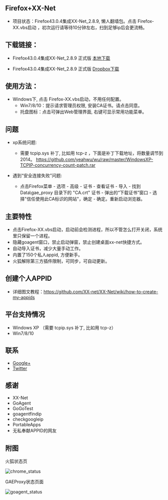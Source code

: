 Firefox+XX-Net
-------------
* 项目状态：Firefox43.0.4集成XX-Net_2.8.9, 懒人翻墙包。点击 Firefox-XX.vbs启动 ，初次运行请等待10分钟左右，扫到足够ip后会更流畅。

下载链接：
--------
* Firefox43.0.4集成XX-Net_2.8.9  正式版   [本地下载](https://github.com/yeahwu/firefox-xx/archive/master.zip)

* Firefox43.0.4集成XX-Net_2.8.9  正式版   [Dropbox下载](https://www.dropbox.com/s/kxsxqx4xn15zf9n/Firefox-XX.7z?dl=0)

使用方法：
----------
* Windows下, 点击 Firefox-XX.vbs启动，不用任何配置。
  - Win7/8/10：提示请求管理员权限, 安装CA证书。请点击同意。
  - 托盘图标：点击可弹出Web管理界面, 右键可显示常用功能菜单。

问题
-----
* xp系统问题:
   - 需要 tcpip.sys 补丁, 比如用 tcp-z ，下面是补丁下载地址，将数量调节到2014。    https://github.com/yeahwu/wu/raw/master/WindowsXP-TCPIP-concurrency-count-patch.rar

* 遇到“安全连接失败”问题: 
   - 点击Firefox菜单 - 选项 - 高级 - 证书 - 查看证书 - 导入 - 找到Data\gae_proxy 目录下的 "CA.crt" 证书 - 弹出的“下载证书”窗口 - 选择"信任使用此CA标识的网站"，确定  - 确定。重新启动浏览器。

主要特性
--------
* 点击Firefox-XX.vbs启动，启动前会检测进程，所以不管怎么打开关闭，系统里只保留一个进程。
* 隐藏goagent窗口，禁止启动弹窗，禁止创建桌面xx-net快捷方式。
* 自动导入证书，减少大量手动工作。
* 内置了150个私人appid, 方便新手。
* 火狐解除第三方插件限制，可同步，可自动更新。

创建个人APPID
-----------
* 详细图文教程：https://github.com/XX-net/XX-Net/wiki/how-to-create-my-appids

平台支持情况
------------
* Windows XP （需要 tcpip.sys 补丁, 比如用 tcp-z）
* Win7/8/10

联系
-------
* [Google+](https://plus.google.com/communities/101215702940766881013)
* [Twitter](https://twitter.com/yeahwu404)

感谢
-------
* XX-Net
* GoAgent
* GoGoTest
* goagentfindip
* checkgoogleip
* PortableApps
* 无私奉献APPID的网友

附图
--------

火狐状态页

![chrome_status](https://raw.githubusercontent.com/yeahwu/wu/master/firefox0.JPG)

GAEProxy状态页面

![goagent_status](https://raw.githubusercontent.com/yeahwu/wu/master/firefoxxx.JPG)

